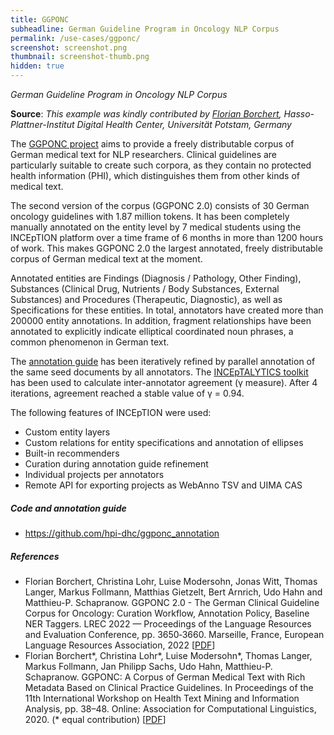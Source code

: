```yaml
---
title: GGPONC
subheadline: German Guideline Program in Oncology NLP Corpus
permalink: /use-cases/ggponc/
screenshot: screenshot.png
thumbnail: screenshot-thumb.png
hidden: true
---
```


<i>German Guideline Program in Oncology NLP Corpus</i>


**Source**: <i>This example was kindly contributed by 
<a href="https://hpi.de/digital-health-center/members/working-group-in-memory-computing-for-digital-health/florian-borchert.html">Florian Borchert</a>,
 Hasso-Plattner-Institut Digital Health Center, Universität Potstam, Germany</i>

The [GGPONC project][1] aims to provide a freely distributable corpus of German medical text for NLP researchers. Clinical guidelines are particularly suitable to create such corpora, as they contain no protected health information (PHI), which distinguishes them from other kinds of medical text.

The second version of the corpus (GGPONC 2.0) consists of 30 German oncology guidelines with 1.87 million tokens. It has been completely manually annotated on the entity level by 7 medical students using the INCEpTION platform over a time frame of 6 months in more than 1200 hours of work. This makes GGPONC 2.0 the largest annotated, freely distributable corpus of German medical text at the moment.

Annotated entities are Findings (Diagnosis / Pathology, Other Finding), Substances (Clinical Drug, Nutrients / Body Substances, External Substances) and Procedures (Therapeutic, Diagnostic), as well as Specifications for these entities. In total, annotators have created more than 200000 entity annotations. In addition, fragment relationships have been annotated to explicitly indicate elliptical coordinated noun phrases, a common phenomenon in German text.

The [annotation guide][3] has been iteratively refined by parallel annotation of the same seed documents by all annotators. The [INCEpTALYTICS toolkit][2] has been used to calculate inter-annotator agreement (γ measure). After 4 iterations, agreement reached a stable value of γ = 0.94.

The following features of INCEpTION were used:
* Custom entity layers
* Custom relations for entity specifications and annotation of ellipses
* Built-in recommenders
* Curation during annotation guide refinement
* Individual projects per annotators
* Remote API for exporting projects as WebAnno TSV and UIMA CAS

##### Code and annotation guide

* https://github.com/hpi-dhc/ggponc_annotation 

##### References

* Florian Borchert, Christina Lohr, Luise Modersohn, Jonas Witt, Thomas Langer, Markus Follmann, Matthias Gietzelt, Bert Arnrich, Udo Hahn and Matthieu-P. Schapranow. 
  GGPONC 2.0 - The German Clinical Guideline Corpus for Oncology: Curation Workflow, Annotation Policy, Baseline NER Taggers. 
  LREC 2022 — Proceedings of the Language Resources and Evaluation Conference, pp. 3650‑3660. 
  Marseille, France, European Language Resources Association, 2022 
  [[PDF](http://www.lrec-conf.org/proceedings/lrec2022/pdf/2022.lrec-1.389.pdf)]
* Florian Borchert\*, Christina Lohr\*, Luise Modersohn\*, Thomas Langer, Markus Follmann, Jan Philipp Sachs, Udo Hahn, Matthieu-P. Schapranow. 
  GGPONC: A Corpus of German Medical Text with Rich Metadata Based on Clinical Practice Guidelines. 
  In Proceedings of the 11th International Workshop on Health Text Mining and Information Analysis, pp. 38–48. 
  Online: Association for Computational Linguistics, 2020. (\* equal contribution) 
  [[PDF](https://www.aclweb.org/anthology/2020.louhi-1.5)]

[1]: https://www.leitlinienprogramm-onkologie.de/projekte/ggponc-english/
[2]: https://github.com/ltl-ude/inceptalytics
[3]: https://github.com/hpi-dhc/ggponc_annotation 

